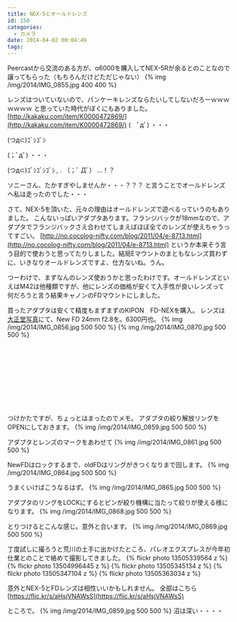```yaml
---
title: NEX-5とオールドレンズ
id: 150
categories:
  - カメラ
date: 2014-04-02 00:04:49
tags:
---
```


Peercastから交流のある方が、α6000を購入してNEX-5Rが余るとのことなので譲ってもらった（もちろんだけどただじゃない）
{% img /img/2014/IMG_0855.jpg 400 400 %}

レンズはついていないので、パンケーキレンズならたいしてしないだろーｗｗｗｗｗｗｗ
と思っていた時代がぼくにもありました。
[http://kakaku.com/item/K0000472869/](http://kakaku.com/item/K0000472869/)
(　ﾟдﾟ) ・・・

(つд⊂)ｺﾞｼｺﾞｼ

(；ﾟдﾟ) ・・・

(つд⊂)ｺﾞｼｺﾞｼｺﾞｼ
  _, ._
（；ﾟ Дﾟ） …！？

ソニーさん、たかすぎやしませんか・・・？？？
と言うことでオールドレンズへ私は走ったのでした・・・
<!--more-->
さて、NEX-5を頂いた、元々の理由はオールドレンズで遊べるっていうのもありました。
こんないっぱいアダプタあります。フランジバックが18mmなので、アダプタでフランジバックさえ合わせてしまえばほぼ全てのレンズが使えちゃうってすごい。
[http://no.cocolog-nifty.com/blog/2011/04/e-8713.html](http://no.cocolog-nifty.com/blog/2011/04/e-8713.html)
というか本来そう言う目的で使おうと思ってたりしました。結局Eマウントのまともなレンズ買わずに、いきなりオールドレンズですよ、仕方ないね。うん。

つーわけで、まずなんのレンズ使おうかと思ったわけです。オールドレンズといえはM42は他種類ですが、他にレンズの価格が安くて入手性が良いレンズって何だろうと言う結果キャノンのFDマウントにしました。

買ったアダプタは安くて精度もまずまずのKIPON　FD-NEXを購入。
レンズは[大正堂写真](http://www.taisyodo-photo.com/)にて、New FD 24mm f2.8を。6300円也。
{% img /img/2014/IMG_0856.jpg 500 500 %}
{% img /img/2014/IMG_0870.jpg 500 500 %}

&nbsp;

&nbsp;

&nbsp;

&nbsp;

&nbsp;

つけかたですが、ちょっとはまったのでメモ。
アダプタの絞り解放リングをOPENにしておきます。
{% img /img/2014/IMG_0859.jpg 500 500 %}

アダプタとレンズのマークをあわせて
{% img /img/2014/IMG_0861.jpg 500 500 %}


NewFDはロックするまで、oldFDはリングがきつくなりまで回します。
{% img /img/2014/IMG_0864.jpg 500 500 %}

うまくいけばこうなるはず。
{% img /img/2014/IMG_0865.jpg 500 500 %}

アダプタのリングをLOCKにするとピンが絞り機構に当たって絞りが使える様になります。
{% img /img/2014/IMG_0868.jpg 500 500 %}

とりつけるとこんな感じ。意外と合います。
{% img /img/2014/IMG_0869.jpg 500 500 %}

丁度試しに撮ろうと荒川の土手に出かけたところ、パレオエクスプレスが今年初仕業とのことで絡めて撮影してきました。
{% flickr photo 13505339564 z %}
{% flickr photo 13504996445 z %}
{% flickr photo 13505345134 z %}
{% flickr photo 13505347104 z %}
{% flickr photo 13505363034 z %}



意外とNEX-5とFDレンズは相性いいかもしれません。
全部はこちら　[https://flic.kr/s/aHsjVNAWsS](https://flic.kr/s/aHsjVNAWsS)

ところで。
{% img /img/2014/IMG_0859.jpg 500 500 %}
沼は深い・・・・